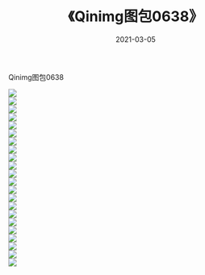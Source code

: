 ﻿---
layout: post
title:  《Qinimg图包0638》
date:   2021-03-05
img: http://imgx.orgx.ga/Qinimg图包/Qinimg图包0638/000.jpg
categories: [美女, 清纯, 唯美]
---

Qinimg图包0638

 ![](http://imgx.orgx.ga/Qinimg图包/Qinimg图包0638/001.jpg) <br>![](http://imgx.orgx.ga/Qinimg图包/Qinimg图包0638/002.jpg) <br>![](http://imgx.orgx.ga/Qinimg图包/Qinimg图包0638/003.jpg) <br>![](http://imgx.orgx.ga/Qinimg图包/Qinimg图包0638/004.jpg) <br>![](http://imgx.orgx.ga/Qinimg图包/Qinimg图包0638/005.jpg) <br>![](http://imgx.orgx.ga/Qinimg图包/Qinimg图包0638/006.jpg) <br>![](http://imgx.orgx.ga/Qinimg图包/Qinimg图包0638/007.jpg) <br>![](http://imgx.orgx.ga/Qinimg图包/Qinimg图包0638/008.jpg) <br>![](http://imgx.orgx.ga/Qinimg图包/Qinimg图包0638/009.jpg) <br>![](http://imgx.orgx.ga/Qinimg图包/Qinimg图包0638/010.jpg) <br>![](http://imgx.orgx.ga/Qinimg图包/Qinimg图包0638/011.jpg) <br>![](http://imgx.orgx.ga/Qinimg图包/Qinimg图包0638/012.jpg) <br>![](http://imgx.orgx.ga/Qinimg图包/Qinimg图包0638/013.jpg) <br>![](http://imgx.orgx.ga/Qinimg图包/Qinimg图包0638/014.jpg) <br>![](http://imgx.orgx.ga/Qinimg图包/Qinimg图包0638/015.jpg) <br>![](http://imgx.orgx.ga/Qinimg图包/Qinimg图包0638/016.jpg) <br>![](http://imgx.orgx.ga/Qinimg图包/Qinimg图包0638/017.jpg) <br>![](http://imgx.orgx.ga/Qinimg图包/Qinimg图包0638/018.jpg) <br>![](http://imgx.orgx.ga/Qinimg图包/Qinimg图包0638/019.jpg) <br>![](http://imgx.orgx.ga/Qinimg图包/Qinimg图包0638/020.jpg) <br>![](http://imgx.orgx.ga/Qinimg图包/Qinimg图包0638/021.jpg) <br>![](http://imgx.orgx.ga/Qinimg图包/Qinimg图包0638/022.jpg) <br>